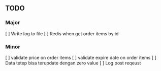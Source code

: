 ## TODO

### Major
[ ] Write log to file
[ ] Redis when get order items by id

### Minor
[ ] validate price on order items
[ ] validate expire date on order items
[ ] Data tetep bisa terupdate dengan zero value
[ ] Log post reqeust